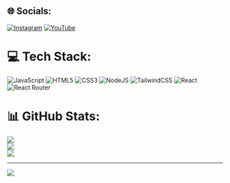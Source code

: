 ## 🌐 Socials:

[![Instagram](https://img.shields.io/badge/Instagram-%23E4405F.svg?logo=Instagram&logoColor=white)](https://www.instagram.com/_kkng.ss/) [![YouTube](https://img.shields.io/badge/YouTube-%23FF0000.svg?logo=YouTube&logoColor=white)](https://www.youtube.com/@kiyang101)

# 💻 Tech Stack:

![JavaScript](https://img.shields.io/badge/javascript-%23323330.svg?style=for-the-badge&logo=javascript&logoColor=%23F7DF1E) ![HTML5](https://img.shields.io/badge/html5-%23E34F26.svg?style=for-the-badge&logo=html5&logoColor=white) ![CSS3](https://img.shields.io/badge/css3-%231572B6.svg?style=for-the-badge&logo=css3&logoColor=white) ![NodeJS](https://img.shields.io/badge/node.js-6DA55F?style=for-the-badge&logo=node.js&logoColor=white) ![TailwindCSS](https://img.shields.io/badge/tailwindcss-%2338B2AC.svg?style=for-the-badge&logo=tailwind-css&logoColor=white) ![React](https://img.shields.io/badge/react-%2320232a.svg?style=for-the-badge&logo=react&logoColor=%2361DAFB) ![React Router](https://img.shields.io/badge/React_Router-CA4245?style=for-the-badge&logo=react-router&logoColor=white) 

# 📊 GitHub Stats:

![](https://github-readme-stats.vercel.app/api?username=Kiyang101&theme=vue-dark&hide_border=false&include_all_commits=true&count_private=false)<br/>
![](https://github-readme-streak-stats.herokuapp.com/?user=Kiyang101&theme=vue-dark&hide_border=false)<br/>
![](https://github-readme-stats.vercel.app/api/top-langs/?username=Kiyang101&theme=vue-dark&hide_border=false&include_all_commits=true&count_private=false&layout=compact)

---

[![](https://visitcount.itsvg.in/api?id=Kiyang101&icon=2&color=0)](https://visitcount.itsvg.in)

<!-- Proudly created with GPRM ( https://gprm.itsvg.in ) -->
